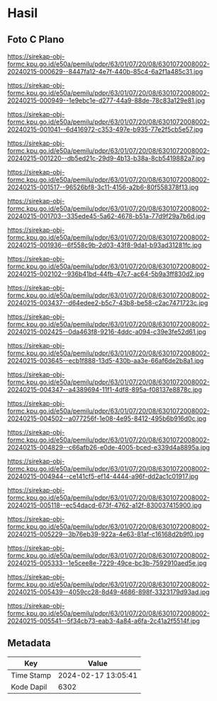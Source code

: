 # Hasil

## Foto C Plano

https://sirekap-obj-formc.kpu.go.id/e50a/pemilu/pdpr/63/01/07/20/08/6301072008002-20240215-000629--8447fa12-4e7f-440b-85c4-6a2f1a485c31.jpg

https://sirekap-obj-formc.kpu.go.id/e50a/pemilu/pdpr/63/01/07/20/08/6301072008002-20240215-000949--1e9ebc1e-d277-44a9-88de-78c83a129e81.jpg

https://sirekap-obj-formc.kpu.go.id/e50a/pemilu/pdpr/63/01/07/20/08/6301072008002-20240215-001041--6d416972-c353-497e-b935-77e2f5cb5e57.jpg

https://sirekap-obj-formc.kpu.go.id/e50a/pemilu/pdpr/63/01/07/20/08/6301072008002-20240215-001220--db5ed21c-29d9-4b13-b38a-8cb5419882a7.jpg

https://sirekap-obj-formc.kpu.go.id/e50a/pemilu/pdpr/63/01/07/20/08/6301072008002-20240215-001517--96526bf8-3c11-4156-a2b6-80f558378f13.jpg

https://sirekap-obj-formc.kpu.go.id/e50a/pemilu/pdpr/63/01/07/20/08/6301072008002-20240215-001703--335ede45-5a62-4678-b51a-77d9f29a7b6d.jpg

https://sirekap-obj-formc.kpu.go.id/e50a/pemilu/pdpr/63/01/07/20/08/6301072008002-20240215-001936--6f558c9b-2d03-43f8-9da1-b93ad31281fc.jpg

https://sirekap-obj-formc.kpu.go.id/e50a/pemilu/pdpr/63/01/07/20/08/6301072008002-20240215-002102--936b41bd-44fb-47c7-ac64-5b9a3ff830d2.jpg

https://sirekap-obj-formc.kpu.go.id/e50a/pemilu/pdpr/63/01/07/20/08/6301072008002-20240215-003437--d64edee2-b5c7-43b8-be58-c2ac7471723c.jpg

https://sirekap-obj-formc.kpu.go.id/e50a/pemilu/pdpr/63/01/07/20/08/6301072008002-20240215-002425--0da463f8-9216-4ddc-a094-c39e3fe52d61.jpg

https://sirekap-obj-formc.kpu.go.id/e50a/pemilu/pdpr/63/01/07/20/08/6301072008002-20240215-003645--ecb1f888-13d5-430b-aa3e-66af6de2b8a1.jpg

https://sirekap-obj-formc.kpu.go.id/e50a/pemilu/pdpr/63/01/07/20/08/6301072008002-20240215-004347--a4389694-11f1-4df8-895a-f08137e8878c.jpg

https://sirekap-obj-formc.kpu.go.id/e50a/pemilu/pdpr/63/01/07/20/08/6301072008002-20240215-004502--a077256f-1e08-4e95-8412-495b6b916d0c.jpg

https://sirekap-obj-formc.kpu.go.id/e50a/pemilu/pdpr/63/01/07/20/08/6301072008002-20240215-004829--c66afb26-e0de-4005-bced-e339d4a8895a.jpg

https://sirekap-obj-formc.kpu.go.id/e50a/pemilu/pdpr/63/01/07/20/08/6301072008002-20240215-004944--ce141cf5-ef14-4444-a96f-dd2ac1c01917.jpg

https://sirekap-obj-formc.kpu.go.id/e50a/pemilu/pdpr/63/01/07/20/08/6301072008002-20240215-005118--ec54dacd-673f-4762-a12f-830037415900.jpg

https://sirekap-obj-formc.kpu.go.id/e50a/pemilu/pdpr/63/01/07/20/08/6301072008002-20240215-005229--3b76eb39-922a-4e63-81af-c16168d2b9f0.jpg

https://sirekap-obj-formc.kpu.go.id/e50a/pemilu/pdpr/63/01/07/20/08/6301072008002-20240215-005333--1e5cee8e-7229-49ce-bc3b-7592910aed5e.jpg

https://sirekap-obj-formc.kpu.go.id/e50a/pemilu/pdpr/63/01/07/20/08/6301072008002-20240215-005439--4059cc28-8d49-4686-898f-3323179d93ad.jpg

https://sirekap-obj-formc.kpu.go.id/e50a/pemilu/pdpr/63/01/07/20/08/6301072008002-20240215-005541--5f34cb73-eab3-4a84-a6fa-2c41a2f5514f.jpg


## Metadata

| Key        | Value               |
| ---------- | ------------------- |
| Time Stamp | 2024-02-17 13:05:41 |
| Kode Dapil | 6302                |



